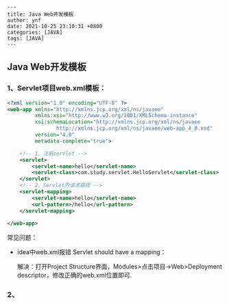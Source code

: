 ```
---
title: Java Web开发模板
author: ynf
date: 2021-10-25 23:10:31 +0800
categories: [JAVA]
tags: [JAVA]
---
```

## Java Web开发模板

### 1、Servlet项目web.xml模板：
```xml
<?xml version="1.0" encoding="UTF-8" ?>
<web-app xmlns="http://xmlns.jcp.org/xml/ns/javaee"
         xmlns:xsi="http://www.w3.org/2001/XMLSchema-instance"
         xsi:schemaLocation="http://xmlns.jcp.org/xml/ns/javaee
                http://xmlns.jcp.org/xml/ns/javaee/web-app_4_0.xsd"
         version="4.0"
         metadata-complete="true">

    <!-- 1、注册servlet -->
    <servlet>
        <servlet-name>hello</servlet-name>
        <servlet-class>com.study.servlet.HelloServlet</servlet-class>
    </servlet>
    <!-- 2、Servlet的请求路径 -->
    <servlet-mapping>
        <servlet-name>hello</servlet-name>
        <url-pattern>/hello</url-pattern>
    </servlet-mapping>
    
</web-app>
```

常见问题：
- idea中web.xml报错 Servlet should have a mapping： 

    解决：打开Project Structure界面，Modules>点击项目->Web>Deployment descriptor，修改正确的web.xml位置即可.

### 2、

